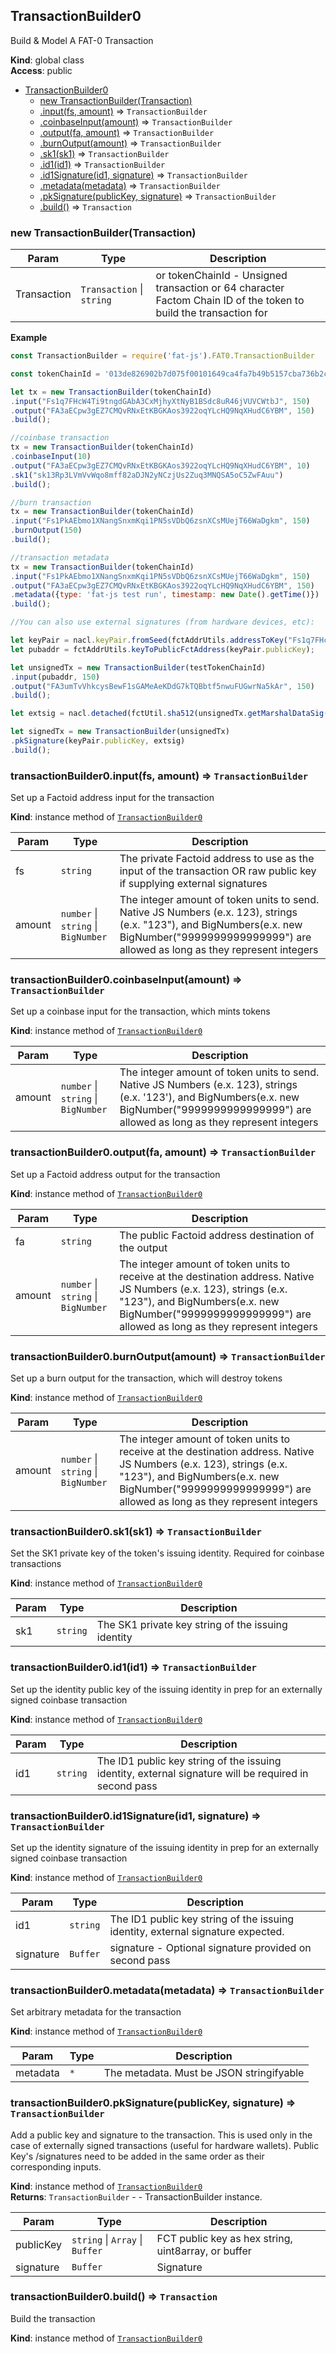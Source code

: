 <a name="TransactionBuilder0"></a>

## TransactionBuilder0
Build & Model A FAT-0 Transaction

**Kind**: global class  
**Access**: public  

* [TransactionBuilder0](#TransactionBuilder0)
    * [new TransactionBuilder(Transaction)](#new_TransactionBuilder0_new)
    * [.input(fs, amount)](#TransactionBuilder0+input) ⇒ <code>TransactionBuilder</code>
    * [.coinbaseInput(amount)](#TransactionBuilder0+coinbaseInput) ⇒ <code>TransactionBuilder</code>
    * [.output(fa, amount)](#TransactionBuilder0+output) ⇒ <code>TransactionBuilder</code>
    * [.burnOutput(amount)](#TransactionBuilder0+burnOutput) ⇒ <code>TransactionBuilder</code>
    * [.sk1(sk1)](#TransactionBuilder0+sk1) ⇒ <code>TransactionBuilder</code>
    * [.id1(id1)](#TransactionBuilder0+id1) ⇒ <code>TransactionBuilder</code>
    * [.id1Signature(id1, signature)](#TransactionBuilder0+id1Signature) ⇒ <code>TransactionBuilder</code>
    * [.metadata(metadata)](#TransactionBuilder0+metadata) ⇒ <code>TransactionBuilder</code>
    * [.pkSignature(publicKey, signature)](#TransactionBuilder0+pkSignature) ⇒ <code>TransactionBuilder</code>
    * [.build()](#TransactionBuilder0+build) ⇒ <code>Transaction</code>

<a name="new_TransactionBuilder0_new"></a>

### new TransactionBuilder(Transaction)

| Param | Type | Description |
| --- | --- | --- |
| Transaction | <code>Transaction</code> \| <code>string</code> | or tokenChainId - Unsigned transaction or 64 character Factom Chain ID of the token to build the transaction for |

**Example**  
```js
const TransactionBuilder = require('fat-js').FAT0.TransactionBuilder

const tokenChainId = '013de826902b7d075f00101649ca4fa7b49b5157cba736b2ca90f67e2ad6e8ec';

let tx = new TransactionBuilder(tokenChainId)
.input("Fs1q7FHcW4Ti9tngdGAbA3CxMjhyXtNyB1BSdc8uR46jVUVCWtbJ", 150)
.output("FA3aECpw3gEZ7CMQvRNxEtKBGKAos3922oqYLcHQ9NqXHudC6YBM", 150)
.build();

//coinbase transaction
tx = new TransactionBuilder(tokenChainId)
.coinbaseInput(10)
.output("FA3aECpw3gEZ7CMQvRNxEtKBGKAos3922oqYLcHQ9NqXHudC6YBM", 10)
.sk1("sk13Rp3LVmVvWqo8mff82aDJN2yNCzjUs2Zuq3MNQSA5oC5ZwFAuu")
.build();

//burn transaction
tx = new TransactionBuilder(tokenChainId)
.input("Fs1PkAEbmo1XNangSnxmKqi1PN5sVDbQ6zsnXCsMUejT66WaDgkm", 150)
.burnOutput(150)
.build();

//transaction metadata
tx = new TransactionBuilder(tokenChainId)
.input("Fs1PkAEbmo1XNangSnxmKqi1PN5sVDbQ6zsnXCsMUejT66WaDgkm", 150)
.output("FA3aECpw3gEZ7CMQvRNxEtKBGKAos3922oqYLcHQ9NqXHudC6YBM", 150)
.metadata({type: 'fat-js test run', timestamp: new Date().getTime()})
.build();

//You can also use external signatures (from hardware devices, etc):

let keyPair = nacl.keyPair.fromSeed(fctAddrUtils.addressToKey("Fs1q7FHcW4Ti9tngdGAbA3CxMjhyXtNyB1BSdc8uR46jVUVCWtbJ"));
let pubaddr = fctAddrUtils.keyToPublicFctAddress(keyPair.publicKey);

let unsignedTx = new TransactionBuilder(testTokenChainId)
.input(pubaddr, 150)
.output("FA3umTvVhkcysBewF1sGAMeAeKDdG7kTQBbtf5nwuFUGwrNa5kAr", 150)
.build();

let extsig = nacl.detached(fctUtil.sha512(unsignedTx.getMarshalDataSig(0)), keyPair.secretKey);

let signedTx = new TransactionBuilder(unsignedTx)
.pkSignature(keyPair.publicKey, extsig)
.build();
```
<a name="TransactionBuilder0+input"></a>

### transactionBuilder0.input(fs, amount) ⇒ <code>TransactionBuilder</code>
Set up a Factoid address input for the transaction

**Kind**: instance method of [<code>TransactionBuilder0</code>](#TransactionBuilder0)  

| Param | Type | Description |
| --- | --- | --- |
| fs | <code>string</code> | The private Factoid address to use as the input of the transaction OR raw public key if supplying external signatures |
| amount | <code>number</code> \| <code>string</code> \| <code>BigNumber</code> | The integer amount of token units to send. Native JS Numbers (e.x. 123), strings (e.x. "123"), and BigNumbers(e.x. new BigNumber("9999999999999999") are allowed as long as they represent integers |

<a name="TransactionBuilder0+coinbaseInput"></a>

### transactionBuilder0.coinbaseInput(amount) ⇒ <code>TransactionBuilder</code>
Set up a coinbase input for the transaction, which mints tokens

**Kind**: instance method of [<code>TransactionBuilder0</code>](#TransactionBuilder0)  

| Param | Type | Description |
| --- | --- | --- |
| amount | <code>number</code> \| <code>string</code> \| <code>BigNumber</code> | The integer amount of token units to send. Native JS Numbers (e.x. 123), strings (e.x. '123'), and BigNumbers(e.x. new BigNumber("9999999999999999") are allowed as long as they represent integers |

<a name="TransactionBuilder0+output"></a>

### transactionBuilder0.output(fa, amount) ⇒ <code>TransactionBuilder</code>
Set up a Factoid address output for the transaction

**Kind**: instance method of [<code>TransactionBuilder0</code>](#TransactionBuilder0)  

| Param | Type | Description |
| --- | --- | --- |
| fa | <code>string</code> | The public Factoid address destination of the output |
| amount | <code>number</code> \| <code>string</code> \| <code>BigNumber</code> | The integer amount of token units to receive at the destination address. Native JS Numbers (e.x. 123), strings (e.x. "123"), and BigNumbers(e.x. new BigNumber("9999999999999999") are allowed as long as they represent integers |

<a name="TransactionBuilder0+burnOutput"></a>

### transactionBuilder0.burnOutput(amount) ⇒ <code>TransactionBuilder</code>
Set up a burn output for the transaction, which will destroy tokens

**Kind**: instance method of [<code>TransactionBuilder0</code>](#TransactionBuilder0)  

| Param | Type | Description |
| --- | --- | --- |
| amount | <code>number</code> \| <code>string</code> \| <code>BigNumber</code> | The integer amount of token units to receive at the destination address. Native JS Numbers (e.x. 123), strings (e.x. "123"), and BigNumbers(e.x. new BigNumber("9999999999999999") are allowed as long as they represent integers |

<a name="TransactionBuilder0+sk1"></a>

### transactionBuilder0.sk1(sk1) ⇒ <code>TransactionBuilder</code>
Set the SK1 private key of the token's issuing identity. Required for coinbase transactions

**Kind**: instance method of [<code>TransactionBuilder0</code>](#TransactionBuilder0)  

| Param | Type | Description |
| --- | --- | --- |
| sk1 | <code>string</code> | The SK1 private key string of the issuing identity |

<a name="TransactionBuilder0+id1"></a>

### transactionBuilder0.id1(id1) ⇒ <code>TransactionBuilder</code>
Set up the identity public key of the issuing identity in prep for an externally signed coinbase transaction

**Kind**: instance method of [<code>TransactionBuilder0</code>](#TransactionBuilder0)  

| Param | Type | Description |
| --- | --- | --- |
| id1 | <code>string</code> | The ID1 public key string of the issuing identity, external signature will be required in second pass |

<a name="TransactionBuilder0+id1Signature"></a>

### transactionBuilder0.id1Signature(id1, signature) ⇒ <code>TransactionBuilder</code>
Set up the identity signature of the issuing identity in prep for an externally signed coinbase transaction

**Kind**: instance method of [<code>TransactionBuilder0</code>](#TransactionBuilder0)  

| Param | Type | Description |
| --- | --- | --- |
| id1 | <code>string</code> | The ID1 public key string of the issuing identity, external signature expected. |
| signature | <code>Buffer</code> | signature - Optional signature provided on second pass |

<a name="TransactionBuilder0+metadata"></a>

### transactionBuilder0.metadata(metadata) ⇒ <code>TransactionBuilder</code>
Set arbitrary metadata for the transaction

**Kind**: instance method of [<code>TransactionBuilder0</code>](#TransactionBuilder0)  

| Param | Type | Description |
| --- | --- | --- |
| metadata | <code>\*</code> | The metadata. Must be JSON stringifyable |

<a name="TransactionBuilder0+pkSignature"></a>

### transactionBuilder0.pkSignature(publicKey, signature) ⇒ <code>TransactionBuilder</code>
Add a public key and signature to the transaction. This is used only in the case of externally signed transactions (useful for hardware wallets).
Public Key's /signatures need to be added in the same order as their corresponding inputs.

**Kind**: instance method of [<code>TransactionBuilder0</code>](#TransactionBuilder0)  
**Returns**: <code>TransactionBuilder</code> - - TransactionBuilder instance.  

| Param | Type | Description |
| --- | --- | --- |
| publicKey | <code>string</code> \| <code>Array</code> \| <code>Buffer</code> | FCT public key as hex string, uint8array, or buffer |
| signature | <code>Buffer</code> | Signature |

<a name="TransactionBuilder0+build"></a>

### transactionBuilder0.build() ⇒ <code>Transaction</code>
Build the transaction

**Kind**: instance method of [<code>TransactionBuilder0</code>](#TransactionBuilder0)  
